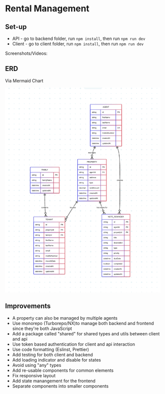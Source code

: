 # Rental Management

## Set-up
- API - go to backend folder, run ```npm install```, then run ```npm run dev```
- Client - go to client folder, run ```npm install```, then run ```npm run dev```

Screenshots/Videos:

## ERD
Via Mermaid Chart

![alt ERD](./erd.png)

## Improvements
- A property can also be managed by multiple agents
- Use monorepo (Turborepo/NX)to manage both backend and frontend since they're both JavaScript
- Add a package called "shared" for shared types and utils between client and api
- Use token based authentication for client and api interaction
- Use code formatting (Eslinst, Prettier)
- Add testing for both client and backend
- Add loading indicator and disable for states
- Avoid using "any" types
- Add re-usable components for common elements
- Fix responsive layout
- Add state manangement for the frontend
- Separate components into smaller components